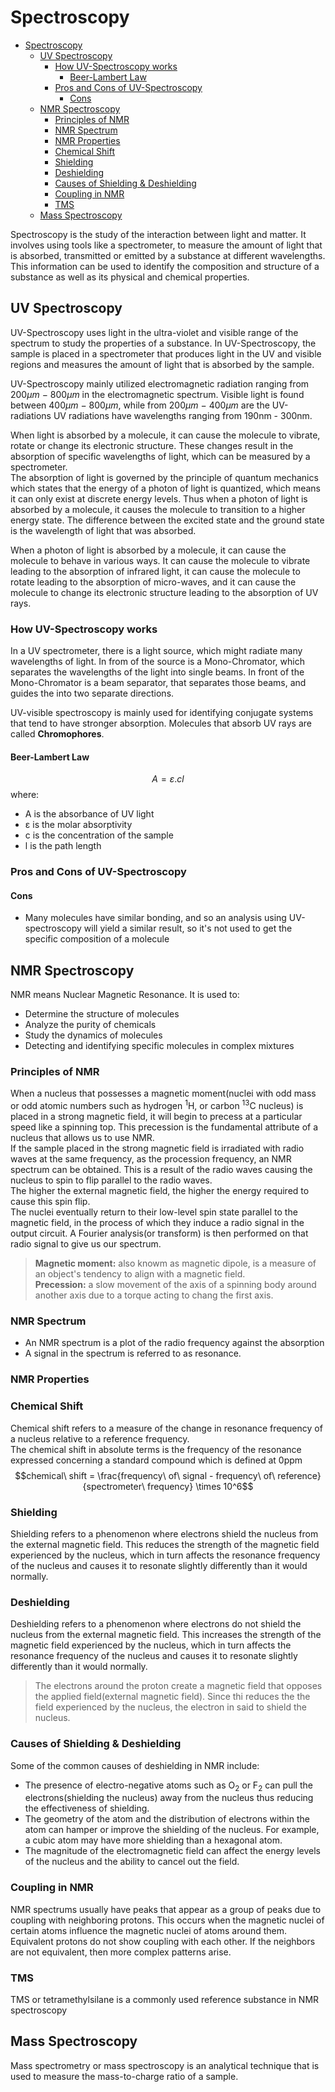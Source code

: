 # Spectroscopy

<!--toc:start-->
- [Spectroscopy](#spectroscopy)
  - [UV Spectroscopy](#uv-spectroscopy)
    - [How UV-Spectroscopy works](#how-uv-spectroscopy-works)
      - [Beer-Lambert Law](#beer-lambert-law)
    - [Pros and Cons of UV-Spectroscopy](#pros-and-cons-of-uv-spectroscopy)
      - [Cons](#cons)
  - [NMR Spectroscopy](#nmr-spectroscopy)
    - [Principles of NMR](#principles-of-nmr)
    - [NMR Spectrum](#nmr-spectrum)
    - [NMR Properties](#nmr-properties)
    - [Chemical Shift](#chemical-shift)
    - [Shielding](#shielding)
    - [Deshielding](#deshielding)
    - [Causes of Shielding & Deshielding](#causes-of-shielding-deshielding)
    - [Coupling in NMR](#coupling-in-nmr)
    - [TMS](#tms)
  - [Mass Spectroscopy](#mass-spectroscopy)
<!--toc:end-->

Spectroscopy is the study of the interaction between light and matter. It involves using tools like a spectrometer,
to measure the amount of light that is absorbed, transmitted or emitted by a substance at different wavelengths. This
information can be used to identify the composition and structure of a substance as well as its physical and chemical
properties.

## UV Spectroscopy
UV-Spectroscopy uses light in the ultra-violet and visible range of the spectrum to study the properties of a substance.
In UV-Spectroscopy, the sample is placed in a spectrometer that produces light in the UV and visible regions and measures
the amount of light that is absorbed by the sample.  

UV-Spectroscopy mainly utilized electromagnetic radiation ranging from $200\mu m\ -\ 800\mu m$ in the electromagnetic
spectrum. Visible light is found between $400\mu m\ -\ 800\mu m$, while from $200\mu m\ -\ 400\mu m$ are the UV-radiations
UV radiations have wavelengths ranging from 190nm - 300nm.

When light is absorbed by a molecule, it can cause the molecule to vibrate, rotate or change its electronic structure.
These changes result in the absorption of specific wavelengths of light, which can be measured by a spectrometer.  
The absorption of light is governed by the principle of quantum mechanics which states that the energy of a photon of light
is quantized, which means it can only exist at discrete energy levels. Thus when a photon of light is absorbed by a
molecule, it causes the molecule to transition to a higher energy state. The difference between the excited state and the
ground state is the wavelength of light that was absorbed.  

When a photon of light is absorbed by a molecule, it can cause the molecule to behave in various ways. It can cause the
molecule to vibrate leading to the absorption of infrared light, it can cause the molecule to rotate leading to the
absorption of micro-waves, and it can cause the molecule to change its electronic structure leading to the absorption of UV rays.

### How UV-Spectroscopy works
In a UV spectrometer, there is a light source, which might radiate many wavelengths of light. In from of the source is a
Mono-Chromator, which separates the wavelengths of the light into single beams. In front of the Mono-Chromator is a beam 
separator, that separates those beams, and guides the into two separate directions.  

UV-visible spectroscopy is mainly used for identifying conjugate systems that tend to have stronger absorption.
Molecules that absorb UV rays are called **Chromophores**.

#### Beer-Lambert Law
$$A = ε.cl$$
where:
* A is the absorbance of UV light
* ε is the molar absorptivity
* c is the concentration of the sample
* l is the path length

### Pros and Cons of UV-Spectroscopy
#### Cons
* Many molecules have similar bonding, and so an analysis using UV-spectroscopy will yield a similar result, so it's not used
to get the specific composition of a molecule

## NMR Spectroscopy
NMR means Nuclear Magnetic Resonance. It is used to:
* Determine the structure of molecules
* Analyze the purity of chemicals
* Study the dynamics of molecules
* Detecting and identifying specific molecules in complex mixtures

### Principles of NMR
When a nucleus that possesses a magnetic moment(nuclei with odd mass or odd atomic numbers such as hydrogen $^1$H, or carbon $^{13}$C
nucleus) is placed in a strong
magnetic field, it will begin to precess at a particular speed like a spinning top. This precession is the fundamental
attribute of a nucleus that allows us to use NMR.  
If the sample placed in the strong magnetic field is irradiated with radio waves at the same frequency, as the procession
frequency, an NMR spectrum can be obtained. This is a result of the radio waves causing the nucleus to spin to flip
parallel to the radio waves.  
The higher the external magnetic field, the higher the energy required to cause this spin flip.  
The nuclei eventually return to their low-level spin state parallel to the magnetic field, in the process of which they
induce a radio signal in the output circuit. A Fourier analysis(or transform) is then performed on that radio signal to give us
our spectrum.
> **Magnetic moment:** also knowm as magnetic dipole, is a measure of an object's tendency to align with a magnetic field.  
> **Precession:** a slow movement of the axis of a spinning body around another axis due to a torque acting to chang the first axis.

### NMR Spectrum
* An NMR spectrum is a plot of the radio frequency against the absorption
* A signal in the spectrum is referred to as resonance.

### NMR Properties
### Chemical Shift
Chemical shift refers to a measure of the change in resonance frequency of a nucleus relative to a reference frequency.  
The chemical shift in absolute terms is the frequency of the resonance expressed concerning a standard compound which 
is defined at 0ppm
$$chemical\ shift = \frac{frequency\ of\ signal - frequency\ of\ reference}{spectrometer\ frequency} \times 10^6$$

### Shielding
Shielding refers to a phenomenon where electrons shield the nucleus from the external magnetic field. This reduces the
strength of the magnetic field experienced by the nucleus, which in turn affects the resonance frequency of the nucleus
and causes it to resonate slightly differently than it would normally.

### Deshielding
Deshielding refers to a phenomenon where electrons do not shield the nucleus from the external magnetic field. This increases
the strength of the magnetic field experienced by the nucleus, which in turn affects the resonance frequency of the nucleus
and causes it to resonate slightly differently than it would normally.

> The electrons around the proton create a magnetic field that opposes the applied field(external magnetic field). Since
thi reduces the the field experienced by the nucleus, the electron in said to shield the nucleus.

### Causes of Shielding & Deshielding
Some of the common causes of deshielding in NMR include:
* The presence of electro-negative atoms such as O$_2$ or F$_2$ can pull the electrons(shielding the nucleus) away
  from the nucleus thus reducing the effectiveness of shielding.
* The geometry of the atom and the distribution of electrons within the atom can hamper or improve the shielding of the nucleus.
  For example, a cubic atom may have more shielding than a hexagonal atom.
* The magnitude of the electromagnetic field can affect the energy levels of the nucleus and the ability to cancel out the
  field.

### Coupling in NMR
NMR spectrums usually have peaks that appear as a group of peaks due to coupling with neighboring protons. This occurs when the
magnetic nuclei of certain atoms influence the magnetic nuclei of atoms around them.  
Equivalent protons do not show coupling with each other. If the neighbors are not equivalent, then more complex patterns arise.

### TMS
TMS or tetramethylsilane is a commonly used reference substance in NMR spectroscopy

## Mass Spectroscopy
Mass spectrometry or mass spectroscopy is an analytical technique that is used to measure the mass-to-charge ratio of a sample.
